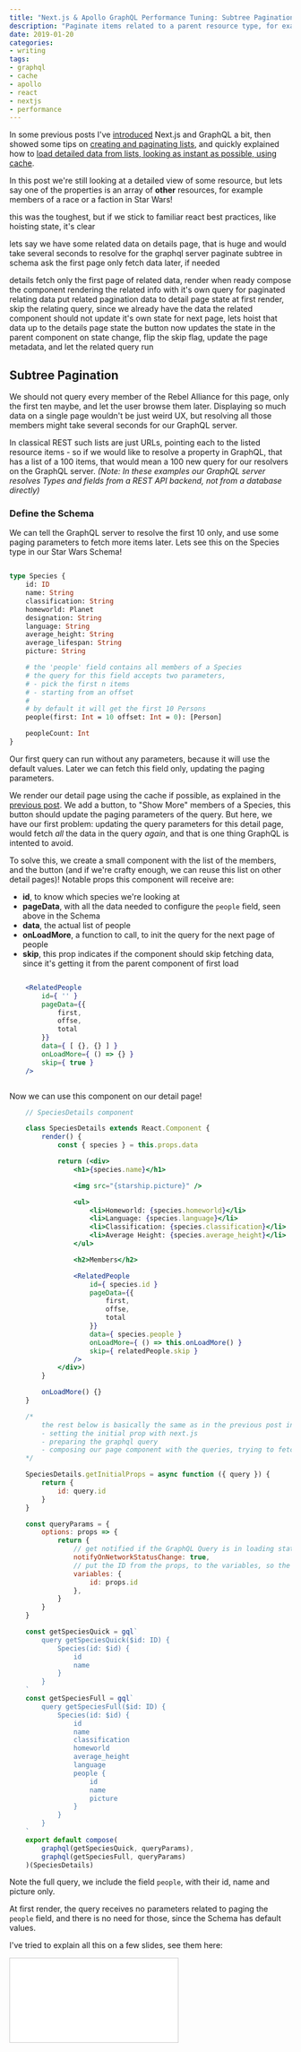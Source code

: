 ```yaml
---
title: "Next.js & Apollo GraphQL Performance Tuning: Subtree Pagination"
description: "Paginate items related to a parent resource type, for example the members of a faction in Star Wars"
date: 2019-01-20
categories:
- writing
tags:
- graphql
- cache
- apollo
- react
- nextjs
- performance
---
```



In some previous posts I've [introduced](/writing/graphql-with-next-js-and-apollo/) Next.js and GraphQL a bit, then showed some tips on [creating and paginating lists](/writing/next-js-apollo-graphql-performance-tuning-lists-pagination/), and quickly explained how to [load detailed data from lists, looking as instant as possible, using cache](/writing/next-js-apollo-graphql-performance-tuning-from-lists-to-details/).

In this post we're still looking at a detailed view of some resource, but lets say one of the properties is an array of **other** resources, for example members of a race or a faction in Star Wars!

<a name="bind-operator" class="anchor post-intro">


this was the toughest, but if we stick to familiar react best practices, like hoisting state, it's clear

lets say we have some related data on details page, that is huge and would take several seconds to resolve for the graphql server
paginate subtree in schema
ask the first page only
fetch data later, if needed


details fetch only the first page of related data, render when ready
compose the component rendering the related info with it's own query for paginated relating data
put related pagination data to detail page state
at first render, skip the relating query, since we already have the data
the related component should not update it's own state for next page, lets hoist that data up to the details page state
the button now updates the state in the parent component
on state change, flip the skip flag, update the page metadata, and let the related query run





## Subtree Pagination

We should not query every member of the Rebel Alliance for this page, only the first ten maybe, and let the user browse them later. Displaying so much data on a single page wouldn't be just weird UX, but resolving all those members might take several seconds for our GraphQL server.

In classical REST such lists are just URLs, pointing each to the listed resource items - so if we would like to resolve a property in GraphQL, that has a list of a 100 items, that would mean a 100 new query for our resolvers on the GraphQL server.
_(Note: In these examples our GraphQL server resolves Types and fields from a REST API backend, not from a database directly)_

### Define the Schema

We can tell the GraphQL server to resolve the first 10 only, and use some paging parameters to fetch more items later. Lets see this on the Species type in our Star Wars Schema!

```graphql

type Species {
    id: ID
    name: String
    classification: String
    homeworld: Planet
    designation: String
    language: String
    average_height: String
    average_lifespan: String
    picture: String

    # the 'people' field contains all members of a Species
    # the query for this field accepts two parameters,
    # - pick the first n items
    # - starting from an offset
    #
    # by default it will get the first 10 Persons
    people(first: Int = 10 offset: Int = 0): [Person]

    peopleCount: Int
}
```

Our first query can run without any parameters, because it will use the default values. Later we can fetch this field only, updating the paging parameters.

We render our detail page using the cache if possible, as explained in the [previous post](). We add a button, to "Show More" members of a Species, this button should update the paging parameters of the query. But here, we have our first problem: updating the query parameters for this detail page, would fetch _all_ the data in the query _again_, and that is one thing GraphQL is intented to avoid.

To solve this, we create a small component with the list of the members, and the button (and if we're crafty enough, we can reuse this list on other detail pages)! Notable props this component will receive are:

 - **id**, to know which species we're looking at
 - **pageData**, with all the data needed to configure the `people` field, seen above in the Schema
 - **data**, the actual list of people
 - **onLoadMore**, a function to call, to init the query for the next page of people
 - **skip**, this prop indicates if the component should skip fetching data, since it's getting it from the parent component of first load

```jsx

    <RelatedPeople
        id={ '' }
        pageData={{
            first,
            offse,
            total
        }}
        data={ [ {}, {} ] }
        onLoadMore={ () => {} }
        skip={ true }
    />



```

Now we can use this component on our detail page!

```jsx
    // SpeciesDetails component

    class SpeciesDetails extends React.Component {
        render() {
            const { species } = this.props.data

            return (<div>
                <h1>{species.name}</h1>

                <img src="{starship.picture}" />

                <ul>
                    <li>Homeworld: {species.homeworld}</li>
                    <li>Language: {species.language}</li>
                    <li>Classification: {species.classification}</li>
                    <li>Average Height: {species.average_height}</li>
                </ul>

                <h2>Members</h2>

                <RelatedPeople
                    id={ species.id }
                    pageData={{
                        first,
                        offse,
                        total
                    }}
                    data={ species.people }
                    onLoadMore={ () => this.onLoadMore() }
                    skip={ relatedPeople.skip }
                />
            </div>)
        }

        onLoadMore() {}
    }

    /*
        the rest below is basically the same as in the previous post in this series
        - setting the initial prop with next.js
        - preparing the graphql query
        - composing our page component with the queries, trying to fetch from cache first
    */

    SpeciesDetails.getInitialProps = async function ({ query }) {
        return {
            id: query.id
        }
    }

    const queryParams = {
        options: props => {
            return {
                // get notified if the GraphQL Query is in loading state
                notifyOnNetworkStatusChange: true,
                // put the ID from the props, to the variables, so the Query receives it
                variables: {
                    id: props.id
                },
            }
        }
    }

    const getSpeciesQuick = gql`
        query getSpeciesQuick($id: ID) {
            Species(id: $id) {
                id
                name
            }
        }
    `
    const getSpeciesFull = gql`
        query getSpeciesFull($id: ID) {
            Species(id: $id) {
                id
                name
                classification
                homeworld
                average_height
                language
                people {
                    id
                    name
                    picture
                }
            }
        }
    `
    export default compose(
        graphql(getSpeciesQuick, queryParams),
        graphql(getSpeciesFull, queryParams)
    )(SpeciesDetails)

```

Note the full query, we include the field `people`, with their id, name and picture only.

At first render, the query receives no parameters related to paging the `people` field, and there is no need for those, since the Schema has default values.




I've tried to explain all this on a few slides, see them here:

<div class="slideshare full">
<iframe src="//www.slideshare.net/slideshow/embed_code/key/Lrf0vMRGlnPb9u" frameborder="0" marginwidth="0" marginheight="0" scrolling="no" style="border:1px solid #CCC; border-width:1px; margin-bottom:5px; max-width: 100%;" allowfullscreen> </iframe>
</div>

